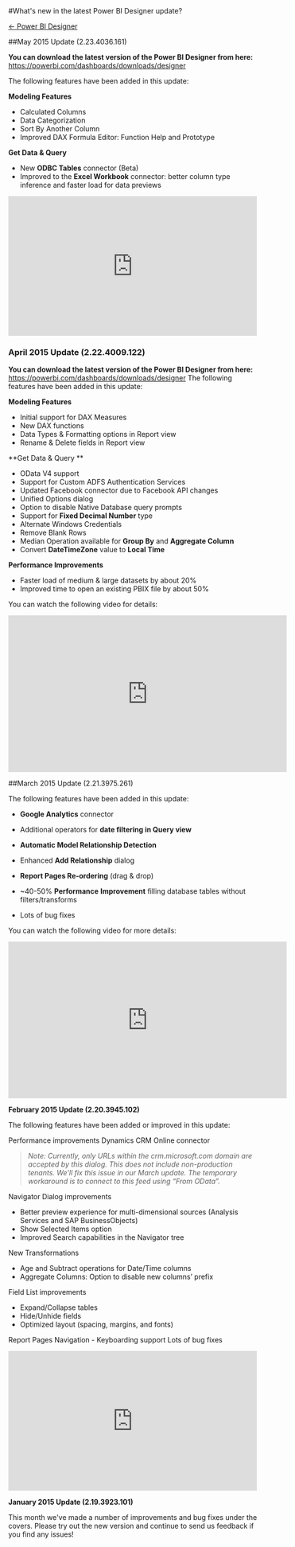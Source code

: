 <properties pageTitle="What's new in the latest Power BI Designer Preview update?" description="What's new in the latest Power BI Designer Preview update?" services="powerbi" documentationCenter="" authors="v-anpasi" manager="mblythe" editor=""/>
<tags ms.service="powerbi" ms.devlang="NA" ms.topic="article" ms.tgt_pltfrm="NA" ms.workload="powerbi" ms.date="06/19/2015" ms.author="v-anpasi"/>
#What's new in the latest Power BI Designer update?

[← Power BI Designer](https://support.powerbi.com/knowledgebase/topics/68530-power-bi-designer)

##May 2015 Update (2.23.4036.161)

**You can download the latest version of the Power BI Designer from here:**  
<https://powerbi.com/dashboards/downloads/designer>

The following features have been added in this update:

**Modeling Features**

-   Calculated Columns
-   Data Categorization
-   Sort By Another Column
-   Improved DAX Formula Editor: Function Help and Prototype

**Get Data & Query**

-   New **ODBC Tables** connector (Beta)
-   Improved to the **Excel Workbook** connector: better column type inference and faster load for data previews

<p><span><iframe width="500" height="281" src="https://www.youtube.com/embed/LS0zMfup1pQ" frameborder="0" allowfullscreen></iframe></span></p>

### April 2015 Update (2.22.4009.122)

**You can download the latest version of the Power BI Designer from here:**
<https://powerbi.com/dashboards/downloads/designer>
The following features have been added in this update:

**Modeling Features**
-   Initial support for DAX Measures
-   New DAX functions
-   Data Types & Formatting options in Report view
-   Rename & Delete fields in Report view

**Get Data & Query
**
-   OData V4 support
-   Support for Custom ADFS Authentication Services
-   Updated Facebook connector due to Facebook API changes
-   Unified Options dialog
-   Option to disable Native Database query prompts
-   Support for **Fixed Decimal Number** type
-   Alternate Windows Credentials
-   Remove Blank Rows
-   Median Operation available for **Group By** and **Aggregate Column**
-   Convert **DateTimeZone** value to **Local Time**

**Performance Improvements**

-   Faster load of medium & large datasets by about 20%
-   Improved time to open an existing PBIX file by about 50%

You can watch the following video for details: 

<p><span><iframe width="560" height="315" src="https://www.youtube.com/embed/FuL8agVKrcg" frameborder="0" allowfullscreen></iframe></span></p>

##March 2015 Update (2.21.3975.261)

The following features have been added in this update:

-   **Google Analytics** connector

-   Additional operators for **date filtering in Query view**

-   **Automatic Model Relationship Detection**

-   Enhanced **Add Relationship** dialog

-   **Report Pages Re-ordering** (drag & drop)

-   ~40-50% **Performance** **Improvement** filling database tables without filters/transforms

-   Lots of bug fixes

You can watch the following video for more details:
<p><span><iframe width="560" height="315" src="https://www.youtube.com/embed/xJTcGro08TI" frameborder="0" allowfullscreen></iframe></span></p>


**February 2015 Update (2.20.3945.102)**

The following features have been added or improved in this update:

Performance improvements
Dynamics CRM Online connector
 
> *Note: Currently, only URLs within the crm.microsoft.com domain are accepted by this dialog. This does not include non-production tenants. We’ll fix this issue in our March update. The temporary workaround is to connect to this feed using “From OData”.*

Navigator Dialog improvements
-   Better preview experience for multi-dimensional sources (Analysis Services and SAP BusinessObjects)
-   Show Selected Items option
-   Improved Search capabilities in the Navigator tree

New Transformations
-   Age and Subtract operations for Date/Time columns
-   Aggregate Columns: Option to disable new columns’ prefix

Field List improvements
-   Expand/Collapse tables
-   Hide/Unhide fields
-   Optimized layout (spacing, margins, and fonts)

Report Pages Navigation - Keyboarding support
Lots of bug fixes
 
<p><span><iframe width="500" height="281" src="https://www.youtube.com/embed/-bZFeS1S1wU" frameborder="0" allowfullscreen></iframe></span></p>

**January 2015 Update (2.19.3923.101)**

This month we've made a number of improvements and bug fixes under the covers. Please try out the new version and continue to send us feedback if you find any issues!

